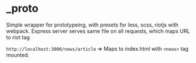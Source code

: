 # _proto

Simple wrapper for prototypeing, with presets for less, scss, riotjs with webpack.
Express server serves same file on all requests, which maps URL to riot tag

`http://localhost:3000/news/article` => Maps to index.html with `<news>` tag mounted.
